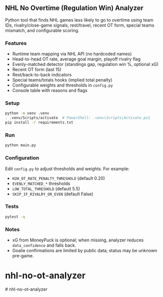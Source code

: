 ## NHL No Overtime (Regulation Win) Analyzer

Python tool that finds NHL games less likely to go to overtime using team IDs, rivalry/close-game signals, rest/travel, recent OT form, special teams mismatch, and configurable scoring.

### Features
- Runtime team mapping via NHL API (no hardcoded names)
- Head-to-head OT rate, average goal margin, playoff rivalry flag
- Evenly-matched detector (standings gap, regulation win %, optional xG)
- Recent OT form (last 15)
- Rest/back-to-back indicators
- Special teams/totals hooks (implied total penalty)
- Configurable weights and thresholds in `config.py`
- Console table with reasons and flags

### Setup
```bash
python -m venv .venv
. .venv/Scripts/activate  # PowerShell: .venv\Scripts\Activate.ps1
pip install -r requirements.txt
```

### Run
```bash
python main.py
```

### Configuration
Edit `config.py` to adjust thresholds and weights. For example:
- `H2H_OT_RATE_PENALTY_THRESHOLD` (default 0.20)
- `EVENLY_MATCHED_*` thresholds
- `LOW_TOTAL_THRESHOLD` (default 5.5)
- `SKIP_IF_RIVALRY_OR_EVEN` (default False)

### Tests
```bash
pytest -q
```

### Notes
- xG from MoneyPuck is optional; when missing, analyzer reduces `data_confidence` and falls back.
- Goalie confirmations are limited by public data; status may be unknown pre-game.


# nhl-no-ot-analyzer
#   n h l - n o - o t - a n a l y z e r  
 